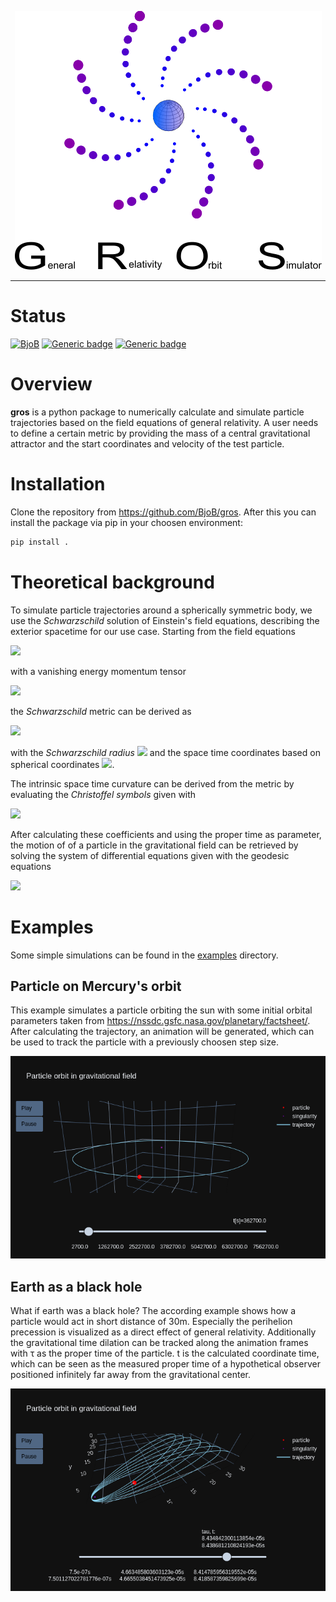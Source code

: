 <p align="center">
  <img src="doc/gros_logo.png">
</p>

-----------------

# Status

<!--[![BjoB](https://circleci.com/gh/BjoB/gros.svg?style=shield)](https://circleci.com/gh/BjoB/gros)-->
<!--[![PyPI Latest Release](https://img.shields.io/pypi/v/gros.svg)](https://pypi.org/project/gros/)-->
[![BjoB](https://img.shields.io/circleci/build/github/BjoB/gros/master.svg?style=flat-square&logo=circleci)](https://circleci.com/gh/BjoB/gros)
[![Generic badge](https://img.shields.io/badge/powered%20by-astropy-blue.svg)](https://img.shields.io/badge/powered--by-astropy-blue)
[![Generic badge](https://img.shields.io/badge/powered%20by-plotly-blue.svg)](https://img.shields.io/badge/powered--by-plotly-blue)

# Overview

**gros** is a python package to numerically calculate and simulate particle trajectories based on the field equations of general relativity. A user needs to define a certain metric by providing the mass of a central gravitational attractor and the start coordinates and velocity of the test particle.

# Installation

Clone the repository from <https://github.com/BjoB/gros>. After this you can install the package via pip in your choosen environment:

```sh
pip install .
```

# Theoretical background

To simulate particle trajectories around a spherically symmetric body, we use the *Schwarzschild* solution of Einstein's field equations, describing the exterior spacetime for our use case. Starting from the field equations 

<img src="https://render.githubusercontent.com/render/math?math=\large R_{\mu\nu}-\frac{1}{2}g_{\mu\nu}R=\frac{8\pi%20G}{c^4}T_{\mu\nu}">

with a vanishing energy momentum tensor 

<img src="https://render.githubusercontent.com/render/math?math=\large T_{\mu\nu}=0">

the *Schwarzschild* metric can be derived as

<img src="https://render.githubusercontent.com/render/math?math=\large ds^2=g_{\mu\nu}dx^\mu dx^\nu=c^2 (1-\frac{r_s}{r})dt^2-\frac{1}{1-r_s/r}dr^2-r^2d\theta^2-r^2sin^2\theta d\phi^2">

with the *Schwarzschild radius* <img src="https://render.githubusercontent.com/render/math?math=r_s=2GM/c^2"> and the space time coordinates based on spherical coordinates <img src="https://render.githubusercontent.com/render/math?math=(x^0,x^1,x^2,x^3) \mapsto (ct, r,\theta, \phi)">.

The intrinsic space time curvature can be derived from the metric by evaluating the *Christoffel symbols* given with

<img src="https://render.githubusercontent.com/render/math?math=\large \Gamma_{\alpha\nu}^{\beta}=\frac{1}{2}g^{\mu\beta}(\partial_{\alpha}g_{\mu\nu}%2B\partial_{\nu}g_{\mu\alpha}-\partial_\mu g_{\alpha\nu})">

After calculating these coefficients and using the proper time as parameter, the motion of of a particle in the gravitational field can be retrieved by solving the system of differential equations given with the geodesic equations

<img src="https://render.githubusercontent.com/render/math?math=\large \frac{d^2 x^\mu}{d\tau^2} + \Gamma_{\alpha\beta}^{\mu}\frac{dx^\alpha}{d\tau}\frac{dx^\beta}{d\tau}=0">

# Examples

Some simple simulations can be found in the [examples](https://github.com/BjoB/gros/tree/master/src/gros/examples) directory.

## Particle on Mercury's orbit

This example simulates a particle orbiting the sun with some initial orbital parameters taken from <https://nssdc.gsfc.nasa.gov/planetary/factsheet/>. After calculating the trajectory, an animation will be generated, which can be used to track the particle with a previously choosen step size.

<p align="center">
  <img src="doc/mercury_plot.png">
</p>

## Earth as a black hole

What if earth was a black hole? The according example shows how a particle would act in short distance of 30m. Especially the perihelion precession is visualized as a direct effect of general relativity. Additionally the gravitational time dilation can be tracked along the animation frames with τ as the proper time of the particle. t is the calculated coordinate time, which can be seen as the measured proper time of a hypothetical observer positioned infinitely far away from the gravitational center.

<p align="center">
  <img src="doc/earth_black_hole_animation_zoomed.png">
</p>
